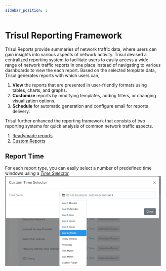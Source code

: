 ```yaml
---
sidebar_position: 1
---
```


# Trisul Reporting Framework

Trisul Reports provide summaries of network traffic data, where users can gain insights into various aspects of network activity. Trisul devised a centralized reporting system to facilitate users to easily access a wide range of network traffic reports in one place instead of navigating to various dashboards to view the each report. Based on the selected template data, Trisul generates reports with which users can,
1) **View** the reports that are presented in user-friendly formats using tables, charts, and graphs.
2) **Customize** reports by modifying templates, adding filters, or changing visualization options.
3) **Schedule** for automatic generation and configure email for reports delivery.

Trisul further enhanced the reporting framework that consists of two reporting systems for quick analysis of common network traffic aspects. 

1) [Readymade reports](/docs/ug/reports/readymade) 
2) [Custom Reports](/docs/ug/reports/flexible_reports)


## Report Time

For each report type, you can easily select a number of predefined time windows using a [*Time Selector*](/docs/ug/ui/elements#time-selector)
![](images/reporttime.png)


